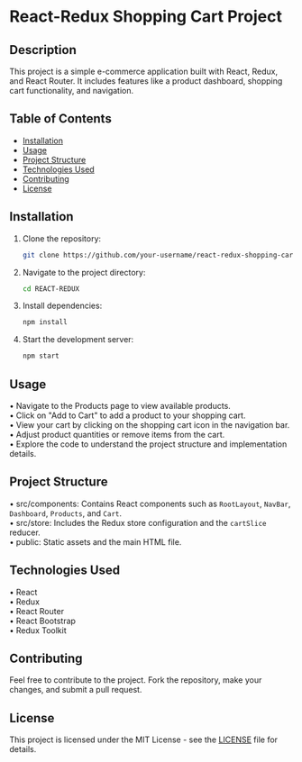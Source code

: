 # React-Redux Shopping Cart Project

## Description

This project is a simple e-commerce application built with React, Redux, and React Router. It includes features like a product dashboard, shopping cart functionality, and navigation.

## Table of Contents

- [Installation](#installation)
- [Usage](#usage)
- [Project Structure](#project-structure)
- [Technologies Used](#technologies-used)
- [Contributing](#contributing)
- [License](#license)

## Installation

1. Clone the repository:

   ```bash
   git clone https://github.com/your-username/react-redux-shopping-cart.git

2. Navigate to the project directory:

   ```bash
   cd REACT-REDUX

3. Install dependencies:

   ```bash
   npm install

4. Start the development server:

   ```bash
   npm start

## Usage

   • Navigate to the Products page to view available products. <br/>
   • Click on "Add to Cart" to add a product to your shopping cart. <br/>
   • View your cart by clicking on the shopping cart icon in the navigation bar. <br/>
   • Adjust product quantities or remove items from the cart. <br/>
   • Explore the code to understand the project structure and implementation details. <br/>

## Project Structure

   • src/components: Contains React components such as `RootLayout`, `NavBar`, `Dashboard`, `Products`, and `Cart`. <br/>
   • src/store: Includes the Redux store configuration and the `cartSlice` reducer. <br/>
   • public: Static assets and the main HTML file. <br/>


## Technologies Used

   • React <br/>
   • Redux <br/>
   • React Router <br/>
   • React Bootstrap <br/>
   • Redux Toolkit <br/>

## Contributing

   Feel free to contribute to the project. Fork the repository, make your changes, and submit a pull request.

## License

This project is licensed under the MIT License - see the [LICENSE](LICENSE) file for details.

